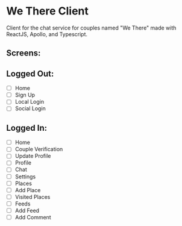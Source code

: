 # We There Client

Client for the chat service for couples named "We There" made with ReactJS, Apollo, and Typescript.


## Screens:

## Logged Out:

- [ ] Home
- [ ] Sign Up
- [ ] Local Login
- [ ] Social Login

## Logged In:

- [ ] Home
- [ ] Couple Verification
- [ ] Update Profile
- [ ] Profile
- [ ] Chat
- [ ] Settings
- [ ] Places
- [ ] Add Place
- [ ] Visited Places
- [ ] Feeds
- [ ] Add Feed
- [ ] Add Comment